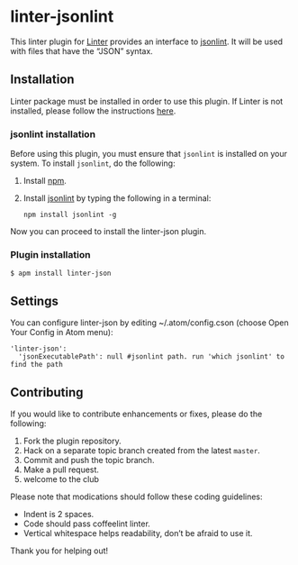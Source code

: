 linter-jsonlint
=========================

This linter plugin for [Linter](https://github.com/AtomLinter/Linter) provides an interface to [jsonlint](https://github.com/zaach/jsonlint). It will be used with files that have the “JSON” syntax.

## Installation
Linter package must be installed in order to use this plugin. If Linter is not installed, please follow the instructions [here](https://github.com/AtomLinter/Linter).

### jsonlint installation
Before using this plugin, you must ensure that `jsonlint` is installed on your system. To install `jsonlint`, do the following:

1. Install [npm](http://howtonode.org/introduction-to-npm).

2. Install [jsonlint](https://github.com/zaach/jsonlint) by typing the following in a terminal:
   ```
   npm install jsonlint -g
   ```

Now you can proceed to install the linter-json plugin.

### Plugin installation
```
$ apm install linter-json
```

## Settings
You can configure linter-json by editing ~/.atom/config.cson (choose Open Your Config in Atom menu):
```
'linter-json':
  'jsonExecutablePath': null #jsonlint path. run 'which jsonlint' to find the path
```

## Contributing
If you would like to contribute enhancements or fixes, please do the following:

1. Fork the plugin repository.
1. Hack on a separate topic branch created from the latest `master`.
1. Commit and push the topic branch.
1. Make a pull request.
1. welcome to the club

Please note that modications should follow these coding guidelines:

- Indent is 2 spaces.
- Code should pass coffeelint linter.
- Vertical whitespace helps readability, don’t be afraid to use it.

Thank you for helping out!
